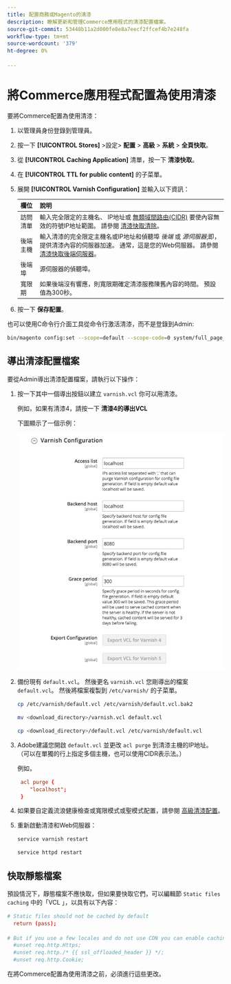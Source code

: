 ```yaml
---
title: 配置商務或Magento的清漆
description: 瞭解更新和管理Commerce應用程式的清漆配置檔案。
source-git-commit: 53448b11a2d000fe8e8a7eecf2ffcef4b7e248fa
workflow-type: tm+mt
source-wordcount: '379'
ht-degree: 0%

---
```



# 將Commerce應用程式配置為使用清漆

要將Commerce配置為使用清漆：

1. 以管理員身份登錄到管理員。
1. 按一下 **[!UICONTROL Stores]** >設定> **配置** > **高級** > **系統** > **全頁快取**。
1. 從 **[!UICONTROL Caching Application]** 清單，按一下 **清漆快取**。
1. 在 **[!UICONTROL TTL for public content]** 的子菜單。
1. 展開 **[!UICONTROL Varnish Configuration]** 並輸入以下資訊：

   | 欄位 | 說明 |
   | ----- | ----------- |
   | 訪問清單 | 輸入完全限定的主機名、 IP地址或 [無類域間路由(CIDR)](https://www.digitalocean.com/community/tutorials/understanding-ip-addresses-subnets-and-cidr-notation-for-networking) 要使內容無效的符號IP地址範圍。 請參閱 [清漆快取清除](https://varnish-cache.org/docs/3.0/tutorial/purging.html)。 |
   | 後端主機 | 輸入清漆的完全限定主機名或IP地址和偵聽埠 _後端_ 或 _源伺服器_;即，提供清漆內容的伺服器加速。 通常，這是您的Web伺服器。 請參閱 [清漆快取後端伺服器](https://www.varnish-cache.org/docs/trunk/users-guide/vcl-backends.html)。 |
   | 後端埠 | 源伺服器的偵聽埠。 |
   | 寬限期 | 如果後端沒有響應，則寬限期確定清漆服務陳舊內容的時間。 預設值為300秒。 |

1. 按一下 **保存配置**。

也可以使用C命令行介面工具從命令行激活清漆，而不是登錄到Admin:

```bash
bin/magento config:set --scope=default --scope-code=0 system/full_page_cache/caching_application 2
```

## 導出清漆配置檔案

要從Admin導出清漆配置檔案，請執行以下操作：

1. 按一下其中一個導出按鈕以建立 `varnish.vcl` 你可以用清漆。

   例如，如果有清漆4，請按一下 **清漆4的導出VCL**

   下圖顯示了一個示例：

   ![將Commerce配置為在管理中使用清漆](../../assets/configuration/varnish-admin-22.png)

1. 備份現有 `default.vcl`。 然後更名 `varnish.vcl` 您剛導出的檔案 `default.vcl`。 然後將檔案複製到 `/etc/varnish/` 的子菜單。

   ```bash
   cp /etc/varnish/default.vcl /etc/varnish/default.vcl.bak2
   ```

   ```bash
   mv <download_directory>/varnish.vcl default.vcl
   ```

   ```bash
   cp <download_directory>/default.vcl /etc/varnish/default.vcl
   ```

1. Adobe建議您開啟 `default.vcl` 並更改 `acl purge` 到清漆主機的IP地址。 （可以在單獨的行上指定多個主機，也可以使用CIDR表示法。）

   例如，

   ```conf
    acl purge {
       "localhost";
    }
   ```

1. 如果要自定義流浪健康檢查或寬限模式或聖模式配置，請參閱 [高級清漆配置](config-varnish-advanced.md)。

1. 重新啟動清漆和Web伺服器：

   ```bash
   service varnish restart
   ```

   ```bash
   service httpd restart
   ```

## 快取靜態檔案

預設情況下，靜態檔案不應快取，但如果要快取它們，可以編輯節 `Static files caching` 中的「VCL 」，以具有以下內容：

```conf
# Static files should not be cached by default
  return (pass);

# But if you use a few locales and do not use CDN you can enable caching static files by commenting previous line (#return (pass);) and uncommenting next 3 lines
  #unset req.http.Https;
  #unset req.http./* {{ ssl_offloaded_header }} */;
  #unset req.http.Cookie;
```

在將Commerce配置為使用清漆之前，必須進行這些更改。

